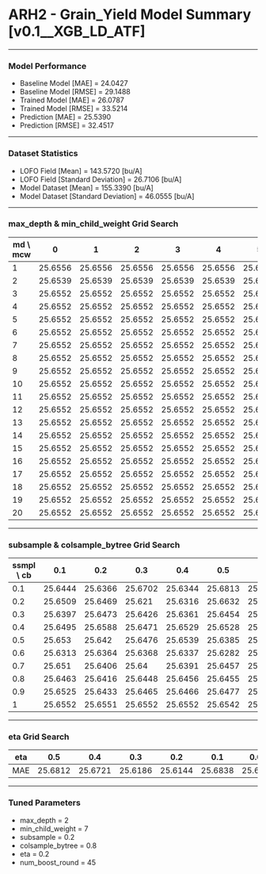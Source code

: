 # ARH2 - Grain_Yield Model Summary [v0.1__XGB_LD_ATF]

***

### Model Performance

- Baseline Model [MAE] = 24.0427
- Baseline Model [RMSE] = 29.1488
- Trained Model [MAE] = 26.0787
- Trained Model [RMSE] = 33.5214
- Prediction [MAE] = 25.5390
- Prediction [RMSE] = 32.4517
***

### Dataset Statistics

- LOFO Field [Mean] = 143.5720 [bu/A]
- LOFO Field [Standard Deviation] = 26.7106 [bu/A]
- Model Dataset [Mean] = 155.3390 [bu/A]
- Model Dataset [Standard Deviation] = 46.0555 [bu/A]
***

### max_depth & min_child_weight Grid Search

|   md \ mcw |       0 |       1 |       2 |       3 |       4 |       5 |       6 |       7 |       8 |       9 |      10 |      11 |      12 |      13 |      14 |      15 |      16 |      17 |      18 |      19 |      20 |
|------------|---------|---------|---------|---------|---------|---------|---------|---------|---------|---------|---------|---------|---------|---------|---------|---------|---------|---------|---------|---------|---------|
|          1 | 25.6556 | 25.6556 | 25.6556 | 25.6556 | 25.6556 | 25.6556 | 25.6556 | 25.6556 | 25.6556 | 25.6556 | 25.6556 | 25.6556 | 25.6556 | 25.6556 | 25.6556 | 25.6556 | 25.6556 | 25.6556 | 25.6556 | 25.6556 | 25.6556 |
|          2 | 25.6539 | 25.6539 | 25.6539 | 25.6539 | 25.6539 | 25.6539 | 25.6539 | 25.6539 | 25.6539 | 25.6539 | 25.6539 | 25.6539 | 25.6539 | 25.6539 | 25.6539 | 25.6539 | 25.6539 | 25.6539 | 25.6539 | 25.6539 | 25.6539 |
|          3 | 25.6552 | 25.6552 | 25.6552 | 25.6552 | 25.6552 | 25.6552 | 25.6552 | 25.6552 | 25.6552 | 25.6552 | 25.6552 | 25.6552 | 25.6552 | 25.6552 | 25.6552 | 25.6552 | 25.6552 | 25.6552 | 25.6552 | 25.6552 | 25.6552 |
|          4 | 25.6552 | 25.6552 | 25.6552 | 25.6552 | 25.6552 | 25.6552 | 25.6552 | 25.6552 | 25.6552 | 25.6552 | 25.6552 | 25.6552 | 25.6552 | 25.6552 | 25.6552 | 25.6552 | 25.6552 | 25.6552 | 25.6552 | 25.6552 | 25.6552 |
|          5 | 25.6552 | 25.6552 | 25.6552 | 25.6552 | 25.6552 | 25.6552 | 25.6552 | 25.6552 | 25.6552 | 25.6552 | 25.6552 | 25.6552 | 25.6552 | 25.6552 | 25.6552 | 25.6552 | 25.6552 | 25.6552 | 25.6552 | 25.6552 | 25.6552 |
|          6 | 25.6552 | 25.6552 | 25.6552 | 25.6552 | 25.6552 | 25.6552 | 25.6552 | 25.6552 | 25.6552 | 25.6552 | 25.6552 | 25.6552 | 25.6552 | 25.6552 | 25.6552 | 25.6552 | 25.6552 | 25.6552 | 25.6552 | 25.6552 | 25.6552 |
|          7 | 25.6552 | 25.6552 | 25.6552 | 25.6552 | 25.6552 | 25.6552 | 25.6552 | 25.6552 | 25.6552 | 25.6552 | 25.6552 | 25.6552 | 25.6552 | 25.6552 | 25.6552 | 25.6552 | 25.6552 | 25.6552 | 25.6552 | 25.6552 | 25.6552 |
|          8 | 25.6552 | 25.6552 | 25.6552 | 25.6552 | 25.6552 | 25.6552 | 25.6552 | 25.6552 | 25.6552 | 25.6552 | 25.6552 | 25.6552 | 25.6552 | 25.6552 | 25.6552 | 25.6552 | 25.6552 | 25.6552 | 25.6552 | 25.6552 | 25.6552 |
|          9 | 25.6552 | 25.6552 | 25.6552 | 25.6552 | 25.6552 | 25.6552 | 25.6552 | 25.6552 | 25.6552 | 25.6552 | 25.6552 | 25.6552 | 25.6552 | 25.6552 | 25.6552 | 25.6552 | 25.6552 | 25.6552 | 25.6552 | 25.6552 | 25.6552 |
|         10 | 25.6552 | 25.6552 | 25.6552 | 25.6552 | 25.6552 | 25.6552 | 25.6552 | 25.6552 | 25.6552 | 25.6552 | 25.6552 | 25.6552 | 25.6552 | 25.6552 | 25.6552 | 25.6552 | 25.6552 | 25.6552 | 25.6552 | 25.6552 | 25.6552 |
|         11 | 25.6552 | 25.6552 | 25.6552 | 25.6552 | 25.6552 | 25.6552 | 25.6552 | 25.6552 | 25.6552 | 25.6552 | 25.6552 | 25.6552 | 25.6552 | 25.6552 | 25.6552 | 25.6552 | 25.6552 | 25.6552 | 25.6552 | 25.6552 | 25.6552 |
|         12 | 25.6552 | 25.6552 | 25.6552 | 25.6552 | 25.6552 | 25.6552 | 25.6552 | 25.6552 | 25.6552 | 25.6552 | 25.6552 | 25.6552 | 25.6552 | 25.6552 | 25.6552 | 25.6552 | 25.6552 | 25.6552 | 25.6552 | 25.6552 | 25.6552 |
|         13 | 25.6552 | 25.6552 | 25.6552 | 25.6552 | 25.6552 | 25.6552 | 25.6552 | 25.6552 | 25.6552 | 25.6552 | 25.6552 | 25.6552 | 25.6552 | 25.6552 | 25.6552 | 25.6552 | 25.6552 | 25.6552 | 25.6552 | 25.6552 | 25.6552 |
|         14 | 25.6552 | 25.6552 | 25.6552 | 25.6552 | 25.6552 | 25.6552 | 25.6552 | 25.6552 | 25.6552 | 25.6552 | 25.6552 | 25.6552 | 25.6552 | 25.6552 | 25.6552 | 25.6552 | 25.6552 | 25.6552 | 25.6552 | 25.6552 | 25.6552 |
|         15 | 25.6552 | 25.6552 | 25.6552 | 25.6552 | 25.6552 | 25.6552 | 25.6552 | 25.6552 | 25.6552 | 25.6552 | 25.6552 | 25.6552 | 25.6552 | 25.6552 | 25.6552 | 25.6552 | 25.6552 | 25.6552 | 25.6552 | 25.6552 | 25.6552 |
|         16 | 25.6552 | 25.6552 | 25.6552 | 25.6552 | 25.6552 | 25.6552 | 25.6552 | 25.6552 | 25.6552 | 25.6552 | 25.6552 | 25.6552 | 25.6552 | 25.6552 | 25.6552 | 25.6552 | 25.6552 | 25.6552 | 25.6552 | 25.6552 | 25.6552 |
|         17 | 25.6552 | 25.6552 | 25.6552 | 25.6552 | 25.6552 | 25.6552 | 25.6552 | 25.6552 | 25.6552 | 25.6552 | 25.6552 | 25.6552 | 25.6552 | 25.6552 | 25.6552 | 25.6552 | 25.6552 | 25.6552 | 25.6552 | 25.6552 | 25.6552 |
|         18 | 25.6552 | 25.6552 | 25.6552 | 25.6552 | 25.6552 | 25.6552 | 25.6552 | 25.6552 | 25.6552 | 25.6552 | 25.6552 | 25.6552 | 25.6552 | 25.6552 | 25.6552 | 25.6552 | 25.6552 | 25.6552 | 25.6552 | 25.6552 | 25.6552 |
|         19 | 25.6552 | 25.6552 | 25.6552 | 25.6552 | 25.6552 | 25.6552 | 25.6552 | 25.6552 | 25.6552 | 25.6552 | 25.6552 | 25.6552 | 25.6552 | 25.6552 | 25.6552 | 25.6552 | 25.6552 | 25.6552 | 25.6552 | 25.6552 | 25.6552 |
|         20 | 25.6552 | 25.6552 | 25.6552 | 25.6552 | 25.6552 | 25.6552 | 25.6552 | 25.6552 | 25.6552 | 25.6552 | 25.6552 | 25.6552 | 25.6552 | 25.6552 | 25.6552 | 25.6552 | 25.6552 | 25.6552 | 25.6552 | 25.6552 | 25.6552 |

***

### subsample & colsample_bytree Grid Search

|   ssmpl \ cb |     0.1 |     0.2 |     0.3 |     0.4 |     0.5 |     0.6 |     0.7 |     0.8 |     0.9 |     1.0 |
|--------------|---------|---------|---------|---------|---------|---------|---------|---------|---------|---------|
|          0.1 | 25.6444 | 25.6366 | 25.6702 | 25.6344 | 25.6813 | 25.6506 | 25.7162 | 25.6681 | 25.6649 | 25.6504 |
|          0.2 | 25.6509 | 25.6469 | 25.621  | 25.6316 | 25.6632 | 25.6362 | 25.6388 | 25.6186 | 25.6481 | 25.6382 |
|          0.3 | 25.6397 | 25.6473 | 25.6426 | 25.6361 | 25.6454 | 25.6504 | 25.6299 | 25.6474 | 25.6516 | 25.6501 |
|          0.4 | 25.6495 | 25.6588 | 25.6471 | 25.6529 | 25.6528 | 25.6406 | 25.6509 | 25.6544 | 25.6489 | 25.6494 |
|          0.5 | 25.653  | 25.642  | 25.6476 | 25.6539 | 25.6385 | 25.6528 | 25.6722 | 25.6563 | 25.6525 | 25.6597 |
|          0.6 | 25.6313 | 25.6364 | 25.6368 | 25.6337 | 25.6282 | 25.6369 | 25.6347 | 25.635  | 25.64   | 25.6307 |
|          0.7 | 25.651  | 25.6406 | 25.64   | 25.6391 | 25.6457 | 25.6578 | 25.6503 | 25.6407 | 25.6521 | 25.6456 |
|          0.8 | 25.6463 | 25.6416 | 25.6448 | 25.6456 | 25.6455 | 25.6414 | 25.6424 | 25.6442 | 25.6453 | 25.6462 |
|          0.9 | 25.6525 | 25.6433 | 25.6465 | 25.6466 | 25.6477 | 25.6462 | 25.6458 | 25.6454 | 25.6505 | 25.6488 |
|          1   | 25.6552 | 25.6551 | 25.6552 | 25.6552 | 25.6542 | 25.6539 | 25.6541 | 25.6544 | 25.6548 | 25.6539 |

***

### eta Grid Search

| eta   |     0.5 |     0.4 |     0.3 |     0.2 |     0.1 |    0.01 |   0.001 |
|-------|---------|---------|---------|---------|---------|---------|---------|
| MAE   | 25.6812 | 25.6721 | 25.6186 | 25.6144 | 25.6838 | 25.6674 | 59.8835 |

***

### Tuned Parameters

- max_depth = 2
- min_child_weight = 7
- subsample = 0.2
- colsample_bytree = 0.8
- eta = 0.2
- num_boost_round = 45
